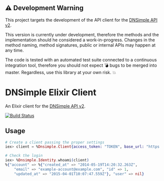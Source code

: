 ## :warning: Development Warning

This project targets the development of the API client for the [DNSimple API v2](https://developer.dnsimple.com/v2/).

This version is currently under development, therefore the methods and the implementation should he considered a work-in-progress. Changes in the method naming, method signatures, public or internal APIs may happen at any time.

The code is tested with an automated test suite connected to a continuous integration tool, therefore you should not expect :bomb: bugs to be merged into master. Regardless, use this library at your own risk. :boom:


# DNSimple Elixir Client

An Elixir client for the [DNSimple API v2](https://developer.dnsimple.com/v2/).

[![Build Status](https://travis-ci.org/weppos/dnsimple-elixir.svg?branch=master)](https://travis-ci.org/weppos/dnsimple-elixir)


## Usage

```elixir
# Create a client passing the proper settings
iex> client = %Dnsimple.Client{access_token: "TOKEN", base_url: "https://api.sandbox.dnsimple.com/"}

# Check the login
iex> %Dnsimple.Identity.whoami(client)
%{"account" => %{"created_at" => "2014-05-19T14:20:32.263Z",
    "email" => "example-account@example.com", "id" => 1,
    "updated_at" => "2015-04-01T10:07:47.559Z"}, "user" => nil}
```
